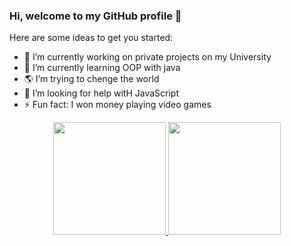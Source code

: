 ### Hi, welcome to my GitHub profile 👋

Here are some ideas to get you started:

- 🔭 I’m currently working on private projects on my University
- 🌱 I’m currently learning OOP with java
- 🌎 I’m trying to chenge the world 
- 🤔 I’m looking for help witH JavaScript
- ⚡ Fun fact: I won money playing video games

<div align="center">
  <a href="https://github.com/IgorMariano25">
  <img height="180em" src="https://github-readme-stats.vercel.app/api?username=IgorMariano25&show_icons=true&theme=dark&include_all_commits=true&count_private=true"/>
  <img height="180em" src="https://github-readme-stats.vercel.app/api/top-langs/?username=IgorMariano25&layout=compact&langs_count=7&theme=dark"/>
</div>
